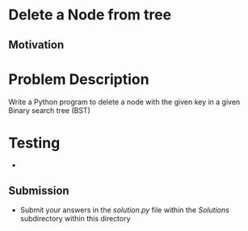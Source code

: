 # Delete a Node from tree

## Motivation


# Problem Description
Write a Python program to delete a node with the given key in a given Binary search tree (BST)

# Testing
* 

## Submission
* Submit your answers in the *solution.py* file within the *Solutions* subdirectory within this directory